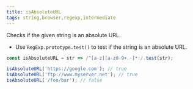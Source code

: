 ```yaml
---
title: isAbsoluteURL
tags: string,browser,regexp,intermediate
---
```


Checks if the given string is an absolute URL.

- Use `RegExp.prototype.test()` to test if the string is an absolute URL.

```js
const isAbsoluteURL = str => /^[a-z][a-z0-9+.-]*:/.test(str);
```

```js
isAbsoluteURL('https://google.com'); // true
isAbsoluteURL('ftp://www.myserver.net'); // true
isAbsoluteURL('/foo/bar'); // false
```
